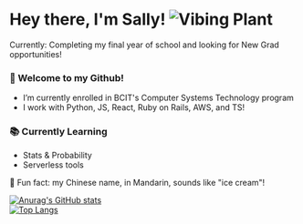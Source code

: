 # Hey there, I'm Sally! ![Vibing Plant](https://i.imgur.com/dOlKlm5.gif)

Currently: Completing my final year of school and looking for New Grad opportunities!

### 🌱 Welcome to my Github!
* I’m currently enrolled in BCIT's Computer Systems Technology program
* I work with Python, JS, React, Ruby on Rails, AWS, and TS!

### 📚 Currently Learning
* Stats & Probability
* Serverless tools

🍦 Fun fact: my Chinese name, in Mandarin, sounds like "ice cream"! 

[![Anurag's GitHub stats](https://github-readme-stats.vercel.app/api?username=sallyklpoon&theme=blueberry&show_icons=true)](https://github.com/anuraghazra/github-readme-stats)
<br/>
[![Top Langs](https://github-readme-stats.vercel.app/api/top-langs/?username=sallyklpoon&layout=compact&theme=blueberry)](https://github.com/anuraghazra/github-readme-stats)

